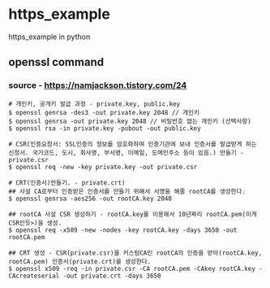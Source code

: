 # https_example
https_example in python

## openssl command
### source - https://namjackson.tistory.com/24
<pre><code># 개인키, 공개키 발급 과정 - private.key, public.key
$ openssl genrsa -des3 -out private.key 2048 // 개인키
$ openssl genrsa -out private.key 2048 // 비밀번호 없는 개인키 (선택사항)
$ openssl rsa -in private.key -pubout -out public.key

# CSR(인증요청서: SSL인증의 정보를 암호화하여 인증기관에 보내 인증서를 발급받게 하는 신청서. 국가코드, 도시, 회사명, 부서명, 이메일, 도메인주소 등이 있음.) 만들기 - private.csr
$ openssl req -new -key private.key -out private.csr

# CRT(인증서)만들기. - private.crt)
## 사설 CA로부터 인증받은 인증서를 만들기 위해서 서명을 해줄 rootCA를 생성한다.
$ openssl genrsa -aes256 -out rootCA.key 2048

## rootCA 사설 CSR 생성하기 - rootCA.key를 이용해서 10년짜리 rootCA.pem(이게 CSR인듯>)을 생성.
$ openssl req -x509 -new -nodes -key rootCA.key -days 3650 -out rootCA.pem

## CRT 생성 - CSR(private.csr)을 커스텀CA인 rootCA의 인증을 받아(rootCA.key, rootCA.pem) 인증서(private.crt)를 생성한다.
$ openssl x509 -req -in private.csr -CA rootCA.pem -CAkey rootCA.key -CAcreateserial -out private.crt -days 3650
</code></pre>
